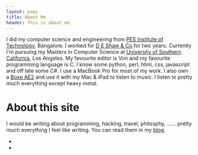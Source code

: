 ```yaml
---
layout: page
title: About Me
header: This is about me
---
```


I did my computer science and engineering from [PES Institute of Technology](http://www.pes.edu), Bangalore. I worked for  [D E Shaw & Co](http://deshaw.com) for two years. Currently I'm pursuing my Masters in Computer Science at [University of Southern California](http://usc.edu), Los Angeles. My favourite editor is Vim and my favourite programming language is C. I know some python, perl, html, css, javascript and off late some C#. I use a MacBook Pro for most of my work. I also own a [Bose AE2](http://www.bose.com/controller?url=/shop_online/headphones/audio_headphones/around_ear_headphones/index.jsp&perfsourceid=K9677&src=K9677) and use it with my Mac & iPad to listen to music. I listen to pretty much everything except heavy metal. 

# About this site

I would be writing about programming, hacking, travel, philosphy, ...... pretty much everything I feel like writing. You can read them in my [blog](/blog). 

<ul class="ca-menu">
<li><a class="social" href="http://twitter.com/prdpnayak" target="_blank"><i aria-hidden="true" class="icon-twitter"></i></a></li>
<li><a class ="social" href="http://facebook.com/pradeepnayak" target="_blank"><i aria-hidden="true" class="icon-facebook-2"></i></a></li>
